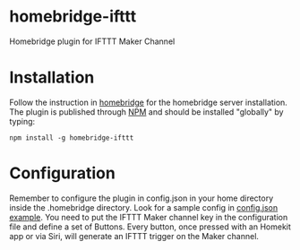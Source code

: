# homebridge-ifttt
Homebridge plugin for IFTTT Maker Channel

# Installation
Follow the instruction in [homebridge](https://www.npmjs.com/package/homebridge) for the homebridge server installation.
The plugin is published through [NPM](https://www.npmjs.com/package/homebridge-ifttt) and should be installed "globally" by typing:

    npm install -g homebridge-ifttt

# Configuration
Remember to configure the plugin in config.json in your home directory inside the .homebridge directory.
Look for a sample config in [config.json example](https://github.com/ilcato/homebridge-ifttt/blob/master/config.json).
You need to put the IFTTT Maker channel key in the configuration file and define a set of Buttons.
Every button, once pressed with an Homekit app or via Siri, will generate an IFTTT trigger on the Maker channel.


